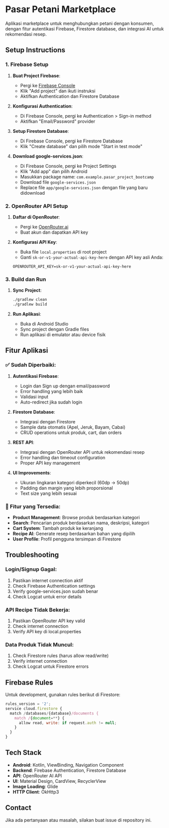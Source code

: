 # Pasar Petani Marketplace

Aplikasi marketplace untuk menghubungkan petani dengan konsumen, dengan fitur autentikasi Firebase, Firestore database, dan integrasi AI untuk rekomendasi resep.

## Setup Instructions

### 1. Firebase Setup

1. **Buat Project Firebase**:
   - Pergi ke [Firebase Console](https://console.firebase.google.com/)
   - Klik "Add project" dan ikuti instruksi
   - Aktifkan Authentication dan Firestore Database

2. **Konfigurasi Authentication**:
   - Di Firebase Console, pergi ke Authentication > Sign-in method
   - Aktifkan "Email/Password" provider

3. **Setup Firestore Database**:
   - Di Firebase Console, pergi ke Firestore Database
   - Klik "Create database" dan pilih mode "Start in test mode"

4. **Download google-services.json**:
   - Di Firebase Console, pergi ke Project Settings
   - Klik "Add app" dan pilih Android
   - Masukkan package name: `com.example.pasar_project_bootcamp`
   - Download file `google-services.json`
   - Replace file `app/google-services.json` dengan file yang baru didownload

### 2. OpenRouter API Setup

1. **Daftar di OpenRouter**:
   - Pergi ke [OpenRouter.ai](https://openrouter.ai/)
   - Buat akun dan dapatkan API key

2. **Konfigurasi API Key**:
   - Buka file `local.properties` di root project
   - Ganti `sk-or-v1-your-actual-api-key-here` dengan API key asli Anda:
   ```
   OPENROUTER_API_KEY=sk-or-v1-your-actual-api-key-here
   ```

### 3. Build dan Run

1. **Sync Project**:
   ```bash
   ./gradlew clean
   ./gradlew build
   ```

2. **Run Aplikasi**:
   - Buka di Android Studio
   - Sync project dengan Gradle files
   - Run aplikasi di emulator atau device fisik

## Fitur Aplikasi

### ✅ Sudah Diperbaiki:

1. **Autentikasi Firebase**:
   - Login dan Sign up dengan email/password
   - Error handling yang lebih baik
   - Validasi input
   - Auto-redirect jika sudah login

2. **Firestore Database**:
   - Integrasi dengan Firestore
   - Sample data otomatis (Apel, Jeruk, Bayam, Cabai)
   - CRUD operations untuk produk, cart, dan orders

3. **REST API**:
   - Integrasi dengan OpenRouter API untuk rekomendasi resep
   - Error handling dan timeout configuration
   - Proper API key management

4. **UI Improvements**:
   - Ukuran lingkaran kategori diperkecil (60dp → 50dp)
   - Padding dan margin yang lebih proporsional
   - Text size yang lebih sesuai

### 🔄 Fitur yang Tersedia:

- **Product Management**: Browse produk berdasarkan kategori
- **Search**: Pencarian produk berdasarkan nama, deskripsi, kategori
- **Cart System**: Tambah produk ke keranjang
- **Recipe AI**: Generate resep berdasarkan bahan yang dipilih
- **User Profile**: Profil pengguna tersimpan di Firestore

## Troubleshooting

### Login/Signup Gagal:
1. Pastikan internet connection aktif
2. Check Firebase Authentication settings
3. Verify google-services.json sudah benar
4. Check Logcat untuk error details

### API Recipe Tidak Bekerja:
1. Pastikan OpenRouter API key valid
2. Check internet connection
3. Verify API key di local.properties

### Data Produk Tidak Muncul:
1. Check Firestore rules (harus allow read/write)
2. Verify internet connection
3. Check Logcat untuk Firestore errors

## Firebase Rules

Untuk development, gunakan rules berikut di Firestore:

```javascript
rules_version = '2';
service cloud.firestore {
  match /databases/{database}/documents {
    match /{document=**} {
      allow read, write: if request.auth != null;
    }
  }
}
```

## Tech Stack

- **Android**: Kotlin, ViewBinding, Navigation Component
- **Backend**: Firebase Authentication, Firestore Database
- **API**: OpenRouter AI API
- **UI**: Material Design, CardView, RecyclerView
- **Image Loading**: Glide
- **HTTP Client**: OkHttp3

## Contact

Jika ada pertanyaan atau masalah, silakan buat issue di repository ini.